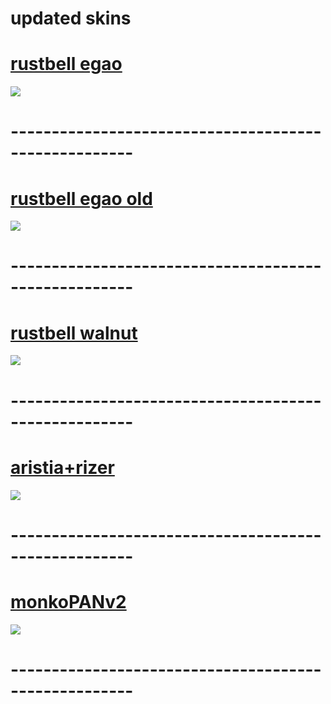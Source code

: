# updated skins


# [rustbell egao](https://aaaiaiaiia.s-ul.eu/ZEnKP2EV)
![](https://media.discordapp.net/attachments/386033738087137300/849556031565463582/unknown.png?width=862&height=485)
# -----------------------------------------------------
# [rustbell egao old](https://aaaiaiaiia.s-ul.eu/wGf91g1t)
![](https://media.discordapp.net/attachments/386033738087137300/849556287284576256/unknown.png?width=862&height=485)
# -----------------------------------------------------
# [rustbell walnut](https://aaaiaiaiia.s-ul.eu/Ej6UK0NI)
![](https://media.discordapp.net/attachments/386033738087137300/849556487499939880/unknown.png?width=862&height=485)
# -----------------------------------------------------
# [aristia+rizer](https://aaaiaiaiia.s-ul.eu/wOse6YJA)
![](https://media.discordapp.net/attachments/386033738087137300/849556857893683200/unknown.png?width=862&height=485)
# -----------------------------------------------------
# [monkoPANv2](https://aaaiaiaiia.s-ul.eu/xJHqdFmu)
![](https://media.discordapp.net/attachments/386033738087137300/849557206743646258/unknown.png?width=862&height=485)
# -----------------------------------------------------
